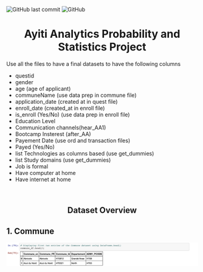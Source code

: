 ![GitHub last commit](https://img.shields.io/github/last-commit/kesnel/Ayiti-Analytics-Bootcamp-Project)
![GitHub](https://img.shields.io/github/license/kesnel/Ayiti-Analytics-Bootcamp-Project)


<h1 align=center> Ayiti Analytics Probability and Statistics Project </h1>

Use all the files to have a final datasets to have the following columns
 <ul>
    <li>questid</li>
    <li>gender</li>
    <li>age (age of applicant)</li>
    <li>communeName (use data prep in commune file)</li>
    <li>application_date (created at in quest file)</li>
    <li>enroll_date (created_at in enroll file)</li>
    <li>is_enroll (Yes/No) (use data prep in enroll file)</li>
    <li>Education Level</li>
    <li>Communication channels(hear_AA1)</li>
    <li>Bootcamp Insterest (after_AA)</li>
    <li>Payement Date (use ord and transaction files)</li>
    <li>Payed (Yes/No)</li>
    <li>list Technologies as columns based (use get_dummies)</li>
    <li>list  Study domains (use get_dummies)</li>
    <li>Job is formal</li>
    <li>Have computer at home</li>
    <li>Have internet at home</li>
 </ul>
 
<br>

<h2 align=center> Dataset Overview </h2>

## 1. Commune
<img src="docs/images/1.png" alt="Dataset screenshot" />

